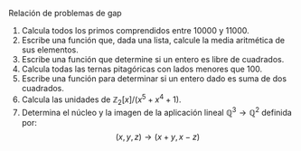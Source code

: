 Relación de problemas de gap

1. Calcula todos los primos comprendidos entre 10000 y 11000.
1. Escribe una función que, dada una lista, calcule la media aritmética de sus elementos.
1. Escribe una función que determine si un entero es libre de cuadrados.
1. Calcula todas las ternas pitagóricas con lados menores que 100.
1. Escribe una función para determinar si un entero dado es suma de dos cuadrados.
1. Calcula las unidades de $\mathbb{Z}_2[x] / (x^5+x^4+1)$.
1. Determina el núcleo y la imagen de la aplicación lineal $\mathbb{Q}^3 \to \mathbb{Q}^2$ definida por:
$$(x,y,z) \to (x+y,x−z)$$
